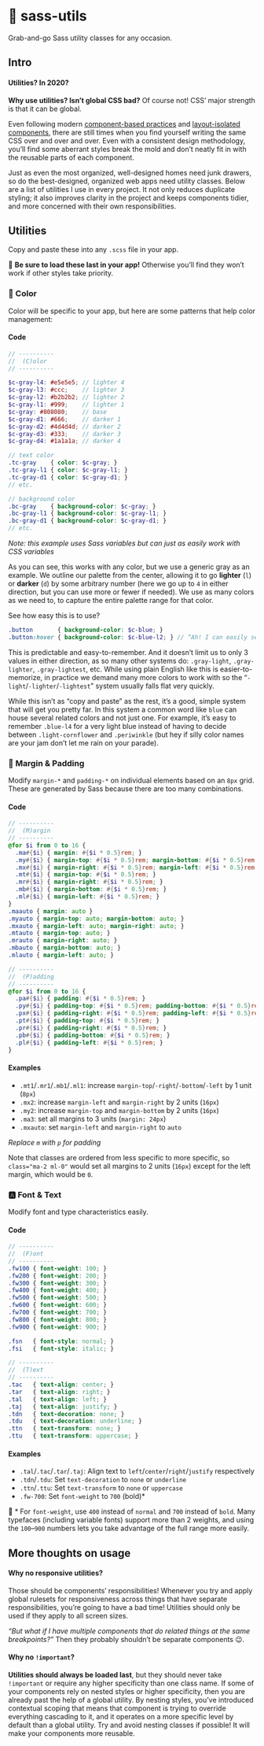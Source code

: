 # 🍣 sass-utils

Grab-and-go Sass utility classes for any occasion.

## Intro

#### Utilities? In 2020?

**Why use utilities? Isn’t global CSS bad?** Of course not! CSS’ major strength is that it can be global.

Even following modern [component-based practices][css] and [layout-isolated components][layout], there are still times when you find yourself writing the same CSS over and over and over. Even with a consistent design methodology, you’ll find some aberrant styles break the mold and don’t neatly fit in with the reusable parts of each component.

Just as even the most organized, well-designed homes need junk drawers, so do the best-designed, organized web apps need utility classes. Below are a list of utilities I use in every project. It not only reduces duplicate styling; it also improves clarity in the project and keeps components tidier, and more concerned with their own responsibilities.

## Utilities

Copy and paste these into any `.scss` file in your app.

💁 **Be sure to load these last in your app!** Otherwise you’ll find they won’t work if other styles take priority.

### 🎨 Color

Color will be specific to your app, but here are some patterns that help color management:

#### Code

<!-- prettier-ignore -->
```scss
// ----------
//  (C)olor
// ----------

$c-gray-l4: #e5e5e5; // lighter 4
$c-gray-l3: #ccc;    // lighter 3
$c-gray-l2: #b2b2b2; // lighter 2
$c-gray-l1: #999;    // lighter 1
$c-gray: #808080;    // base
$c-gray-d1: #666;    // darker 1
$c-gray-d2: #4d4d4d; // darker 2
$c-gray-d3: #333;    // darker 3
$c-gray-d4: #1a1a1a; // darker 4

// text color
.tc-gray    { color: $c-gray; }
.tc-gray-l1 { color: $c-gray-l1; }
.tc-gray-d1 { color: $c-gray-d1; }
// etc.

// background color
.bc-gray    { background-color: $c-gray; }
.bc-gray-l1 { background-color: $c-gray-l1; }
.bc-gray-d1 { background-color: $c-gray-d1; }
// etc.
```

_Note: this example uses Sass variables but can just as easily work with CSS variables_

As you can see, this works with any color, but we use a generic gray as an example. We outline our palette from the center, allowing it to go **lighter** (`l`) or **darker** (`d`) by some arbitrary number (here we go up to `4` in either direction, but you can use more or fewer if needed). We use as many colors as we need to, to capture the entire palette range for that color.

See how easy this is to use?

<!-- prettier-ignore -->
```scss
.button       { background-color: $c-blue; }
.button:hover { background-color: $c-blue-l2; } // “Ah! I can easily see this gets lighter on :hover”
```

This is predictable and easy-to-remember. And it doesn’t limit us to only 3 values in either direction, as so many other systems do: `.gray-light`, `.gray-lighter`, `.gray-lightest`, etc. While using plain English like this is easier-to-memorize, in practice we demand many more colors to work with so the “`-light`/`-lighter`/`-lightest`” system usually falls flat very quickly.

While this isn’t as “copy and paste” as the rest, it’s a good, simple system that will get you pretty far. In this system a common word like `blue` can house several related colors and not just one. For example, it’s easy to remember `.blue-l4` for a very light blue instead of having to decide between `.light-cornflower` and `.periwinkle` (but hey if silly color names are your jam don’t let me rain on your parade).

### 📐 Margin & Padding

Modify `margin-*` and `padding-*` on individual elements based on an `8px` grid. These are generated by Sass because there are too many combinations.

#### Code

<!-- prettier-ignore -->
```scss
// ----------
//  (M)argin
// ----------
@for $i from 0 to 16 {
  .ma#{$i} { margin: #{$i * 0.5}rem; }
  .my#{$i} { margin-top: #{$i * 0.5}rem; margin-bottom: #{$i * 0.5}rem; }
  .mx#{$i} { margin-right: #{$i * 0.5}rem; margin-left: #{$i * 0.5}rem; }
  .mt#{$i} { margin-top: #{$i * 0.5}rem; }
  .mr#{$i} { margin-right: #{$i * 0.5}rem; }
  .mb#{$i} { margin-bottom: #{$i * 0.5}rem; }
  .ml#{$i} { margin-left: #{$i * 0.5}rem; }
}
.maauto { margin: auto }
.myauto { margin-top: auto; margin-bottom: auto; }
.mxauto { margin-left: auto; margin-right: auto; }
.mtauto { margin-top: auto; }
.mrauto { margin-right: auto; }
.mbauto { margin-bottom: auto; }
.mlauto { margin-left: auto; }

// ----------
//  (P)adding
// ----------
@for $i from 0 to 16 {
  .pa#{$i} { padding: #{$i * 0.5}rem; }
  .py#{$i} { padding-top: #{$i * 0.5}rem; padding-bottom: #{$i * 0.5}rem; }
  .px#{$i} { padding-right: #{$i * 0.5}rem; padding-left: #{$i * 0.5}rem; }
  .pt#{$i} { padding-top: #{$i * 0.5}rem; }
  .pr#{$i} { padding-right: #{$i * 0.5}rem; }
  .pb#{$i} { padding-bottom: #{$i * 0.5}rem; }
  .pl#{$i} { padding-left: #{$i * 0.5}rem; }
}
```

#### Examples

- `.mt1`/`.mr1`/`.mb1`/`.ml1`: increase `margin-top`/`-right`/`-bottom`/`-left` by 1 unit (`8px`)
- `.mx2`: increase `margin-left` and `margin-right` by 2 units (`16px`)
- `.my2`: increase `margin-top` and `margin-bottom` by 2 units (`16px`)
- `.ma3`: set all margins to 3 units (`margin: 24px`)
- `.mxauto`: set `margin-left` and `margin-right` to `auto`

_Replace `m` with `p` for padding_

Note that classes are ordered from less specific to more specific, so `class="ma-2 ml-0"` would set all margins to 2 units (`16px`) except for the left margin, which would be `0`.

### 🅰️ Font & Text

Modify font and type characteristics easily.

#### Code

<!-- prettier-ignore -->
```scss
// ----------
//  (F)ont
// ----------
.fw100 { font-weight: 100; }
.fw200 { font-weight: 200; }
.fw300 { font-weight: 300; }
.fw400 { font-weight: 400; }
.fw500 { font-weight: 500; }
.fw600 { font-weight: 600; }
.fw700 { font-weight: 700; }
.fw800 { font-weight: 800; }
.fw900 { font-weight: 900; }

.fsn   { font-style: normal; }
.fsi   { font-style: italic; }

// ----------
//  (T)ext
// ----------
.tac   { text-align: center; }
.tar   { text-align: right; }
.tal   { text-align: left; }
.taj   { text-align: justify; }
.tdn   { text-decoration: none; }
.tdu   { text-decoration: underline; }
.ttn   { text-transform: none; }
.ttu   { text-transform: uppercase; }
```

#### Examples

- `.tal`/`.tac`/`.tar`/`.taj`: Align text to `left`/`center`/`right`/`justify` respectively
- `.tdn`/`.tdu`: Set `text-decoration` to `none` or `underline`
- `.ttn`/`.ttu`: Set `text-transform` to `none` or `uppercase`
- `.fw-700`: Set `font-weight` to `700` (bold)\*

💁 \* For `font-weight`, use `400` instead of `normal` and `700` instead of `bold`. Many typefaces (including variable fonts) support more than 2 weights, and using the `100`–`900` numbers lets you take advantage of the full range more easily.

## More thoughts on usage

#### Why no responsive utilities?

Those should be components’ responsibilities! Whenever you try and apply global rulesets for responsiveness across things that have separate responsibilities, you’re going to have a bad time! Utilities should only be used if they apply to all screen sizes.

_“But what if I have multiple components that do related things at the same breakpoints?”_ Then they probably shouldn’t be separate components 😉.

#### Why no `!important`?

**Utilities should always be loaded last**, but they should never take `!important` or require any higher specificity than one class name. If some of your components rely on nested styles or higher specificity, then you are already past the help of a global utility. By nesting styles, you’ve introduced contextual scoping that means that component is trying to override everything cascading to it, and it operates on a more specific level by default than a global utility. Try and avoid nesting classes if possible! It will make your components more reusable.

[css]: http://www.didoo.net/2017/10/let-there-be-peace-on-css/
[layout]: https://visly.app/blogposts/layout-isolated-components
